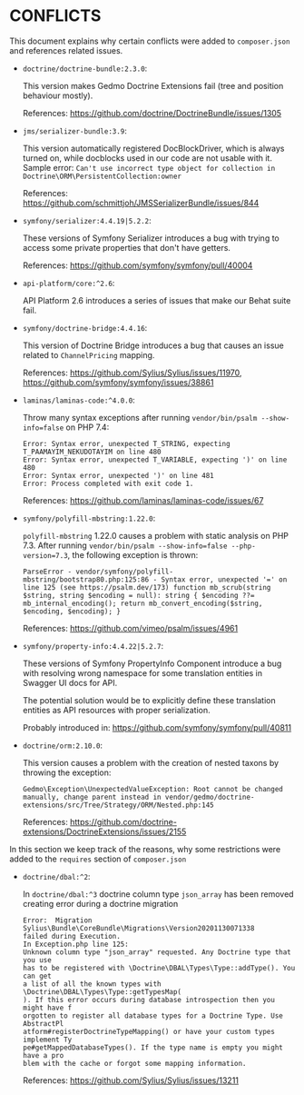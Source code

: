 # CONFLICTS

This document explains why certain conflicts were added to `composer.json` and
references related issues.

 - `doctrine/doctrine-bundle:2.3.0`:

   This version makes Gedmo Doctrine Extensions fail (tree and position behaviour mostly).

   References: https://github.com/doctrine/DoctrineBundle/issues/1305

 - `jms/serializer-bundle:3.9`:

   This version automatically registered DocBlockDriver, which is always turned on, while docblocks used in our code are not usable with it. Sample error:
   `Can't use incorrect type object for collection in Doctrine\ORM\PersistentCollection:owner`

   References: https://github.com/schmittjoh/JMSSerializerBundle/issues/844

 - `symfony/serializer:4.4.19|5.2.2`:

   These versions of Symfony Serializer introduces a bug with trying to access some private properties that don't have getters.
   
   References: https://github.com/symfony/symfony/pull/40004

 - `api-platform/core:^2.6`:

   API Platform 2.6 introduces a series of issues that make our Behat suite fail.
 
 - `symfony/doctrine-bridge:4.4.16`:

   This version of Doctrine Bridge introduces a bug that causes an issue related to `ChannelPricing` mapping.

   References: https://github.com/Sylius/Sylius/issues/11970, https://github.com/symfony/symfony/issues/38861
   
 - `laminas/laminas-code:^4.0.0`:
 
   Throw many syntax exceptions after running `vendor/bin/psalm --show-info=false` on PHP 7.4:
    
   ```
   Error: Syntax error, unexpected T_STRING, expecting T_PAAMAYIM_NEKUDOTAYIM on line 480
   Error: Syntax error, unexpected T_VARIABLE, expecting ')' on line 480
   Error: Syntax error, unexpected ')' on line 481
   Error: Process completed with exit code 1.
   ```
   
   References: https://github.com/laminas/laminas-code/issues/67

 - `symfony/polyfill-mbstring:1.22.0`:

   `polyfill-mbstring` 1.22.0 causes a problem with static analysis on PHP 7.3. 
   After running `vendor/bin/psalm --show-info=false --php-version=7.3`, the following exception is thrown:

   `ParseError - vendor/symfony/polyfill-mbstring/bootstrap80.php:125:86 - Syntax error, unexpected '=' on line 125 (see https://psalm.dev/173) function mb_scrub(string $string, string $encoding = null): string { $encoding ??= mb_internal_encoding(); return mb_convert_encoding($string, $encoding, $encoding); }`

   References: https://github.com/vimeo/psalm/issues/4961

 - `symfony/property-info:4.4.22|5.2.7`:

   These versions of Symfony PropertyInfo Component introduce a bug with resolving wrong namespace for some translation entities 
   in Swagger UI docs for API.
   
   The potential solution would be to explicitly define these translation entities as API resources with proper serialization.

   Probably introduced in: https://github.com/symfony/symfony/pull/40811

- `doctrine/orm:2.10.0`:

  This version causes a problem with the creation of nested taxons by throwing the exception:
  
  `Gedmo\Exception\UnexpectedValueException: Root cannot be changed manually, change parent instead in vendor/gedmo/doctrine-extensions/src/Tree/Strategy/ORM/Nested.php:145`

  References: https://github.com/doctrine-extensions/DoctrineExtensions/issues/2155

In this section we keep track of the reasons, why some restrictions were added to the `requires` section of `composer.json`

- `doctrine/dbal:^2`:

  In `doctrine/dbal:^3` doctrine column type `json_array` has been removed creating error during a
  doctrine migration

   ```
   Error:  Migration Sylius\Bundle\CoreBundle\Migrations\Version20201130071338
   failed during Execution.
   In Exception.php line 125:
   Unknown column type "json_array" requested. Any Doctrine type that you use   
   has to be registered with \Doctrine\DBAL\Types\Type::addType(). You can get  
   a list of all the known types with \Doctrine\DBAL\Types\Type::getTypesMap(  
   ). If this error occurs during database introspection then you might have f  
   orgotten to register all database types for a Doctrine Type. Use AbstractPl  
   atform#registerDoctrineTypeMapping() or have your custom types implement Ty  
   pe#getMappedDatabaseTypes(). If the type name is empty you might have a pro  
   blem with the cache or forgot some mapping information.
   ```

  References: https://github.com/Sylius/Sylius/issues/13211
